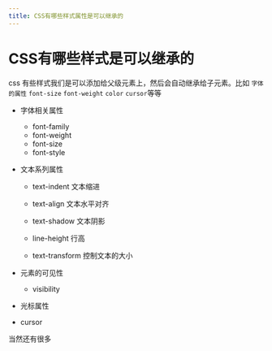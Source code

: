 ```yaml
---
title: CSS有哪些样式属性是可以继承的
---
```


# CSS有哪些样式是可以继承的

css 有些样式我们是可以添加给父级元素上，然后会自动继承给子元素。比如 `字体的属性` `font-size` `font-weight` `color` `cursor`等等

 - 字体相关属性
    - font-family
    - font-weight
    - font-size
    - font-style

 - 文本系列属性
    - text-indent 文本缩进
    - text-align 文本水平对齐
    - text-shadow 文本阴影
    
    - line-height 行高
    - text-transform 控制文本的大小
 - 元素的可见性
    - visibility
 - 光标属性
  - cursor

当然还有很多